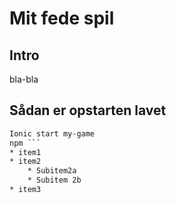 # Mit fede spil
## Intro
bla-bla
## Sådan er opstarten lavet
```bash
Ionic start my-game
npm ```
* item1
* item2
    * Subitem2a
    * Subitem 2b
* item3
